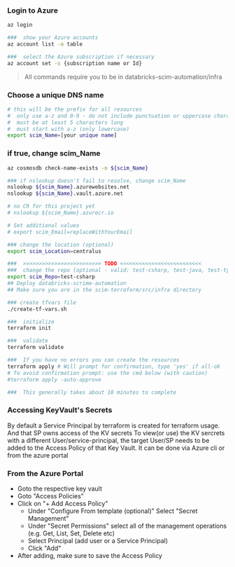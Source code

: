 ### Login to Azure

```bash
az login

###  show your Azure accounts
az account list -o table

###  select the Azure subscription if necessary
az account set -s {subscription name or Id}
```

>All commands require you to be in databricks-scim-automation/infra

### Choose a unique DNS name
```bash
# this will be the prefix for all resources
#  only use a-z and 0-9 - do not include punctuation or uppercase characters
#  must be at least 5 characters long
#  must start with a-z (only lowercase)
export scim_Name=[your unique name]
```
### if true, change scim_Name
```bash
az cosmosdb check-name-exists -n ${scim_Name}

### if nslookup doesn't fail to resolve, change scim_Name
nslookup ${scim_Name}.azurewebsites.net
nslookup ${scim_Name}.vault.azure.net

# no CR for this project yet
# nslookup ${scim_Name}.azurecr.io 

# Set additional values
# export scim_Email=replaceWithYourEmail

### change the location (optional)
export scim_Location=centralus

###  >>>>>>>>>>>>>>>>>>>>>>>>> TODO <<<<<<<<<<<<<<<<<<<<<<<<<<
###  change the repo (optional - valid: test-csharp, test-java, test-typescript)
export scim_Repo=test-csharp
## Deploy databricks-scrime-automation
## Make sure you are in the scim-terraform/src/infra directory 

### create tfvars file
./create-tf-vars.sh

###  initialize
terraform init

###  validate
terraform validate

###  If you have no errors you can create the resources
terraform apply # Will prompt for confirmation, type 'yes' if all-ok
# To avoid confirmation prompt: use the cmd below (with caution)
#terraform apply -auto-approve

###  This generally takes about 10 minutes to complete
```

### Accessing KeyVault's Secrets
By default a Service Principal by terraform is created for terraform usage. And that SP owns access of the KV secrets
To view(or use) the KV sercrets with a different User/service-principal, the target User/SP needs to be added to the Access Policy of that Key Vault. It can be done via Azure cli or from the azure portal

### From the Azure Portal
- Goto the respective key vault
- Goto "Access Policies"
- Click on "+ Add Access Policy"
  - Under "Configure From template (optional)" Select "Secret Management"
  - Under "Secret Permissions" select all of the management operations (e.g. Get, List, Set, Delete etc)
  - Select Principal (add user or a Service Principal)
  - Click "Add"
- After adding, make sure to save the Access Policy